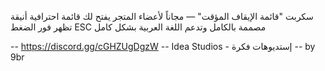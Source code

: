  سكربت "قائمة الإيقاف المؤقت" — مجاناً لأعضاء المتجر
 يفتح لك قائمة احترافية أنيقة تظهر فور الضغط ESC
 مصممة بالكامل وتدعم اللغة العربية بشكل كامل 

-- https://discord.gg/cGHZUgDgzW
-- Idea Studios - إستديوهات فكرة
-- by 9br
